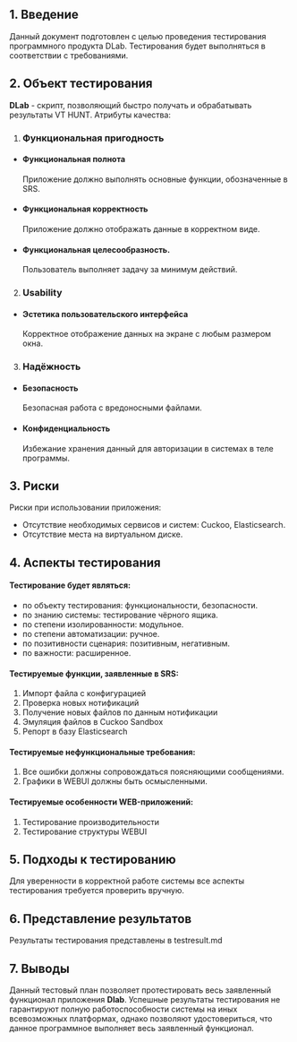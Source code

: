 ## 1. Введение

Данный документ подготовлен с целью проведения тестирования программного продукта DLab. Тестирования будет выполняться в соответствии с требованиями.

## 2. Объект тестирования
**DLab** - скрипт, позволяющий быстро получать и обрабатывать результаты VT HUNT.
Атрибуты качества:
1.  ### Функциональная пригодность
-   #### Функциональная полнота

    Приложение должно выполнять основные функции, обозначенные в SRS.
-   #### Функциональная корректность
 
    Приложение должно отображать данные в корректном виде.
-   #### Функциональная целесообразность.
 
    Пользователь выполняет задачу за минимум действий.
2.  ### Usability

-   #### Эстетика пользовательского интерфейса  
    
    Корректное отображение данных на экране с любым размером окна.

 3. ### Надёжность
  - #### Безопасность 
	 
     Безопасная работа с вредоносными файлами.
- #### Конфиденциальность
 
    Избежание хранения данный для авторизации в системах в теле программы.  


## 3. Риски

Риски при использовании приложения:

-   Отсутствие необходимых сервисов и систем: Cuckoo, Elasticsearch.
-   Отсутствие места на виртуальном диске.

## 4. Аспекты тестирования

#### Тестирование будет являться:
- по объекту тестирования: функциональности, безопасности.
- по знанию системы: тестирование чёрного ящика.
- по степени изолированности: модульное.
- по степени автоматизации: ручное.
- по позитивности сценария: позитивным, негативным.
- по важности: расширенное.

#### Тестируемые  функции, заявленные в SRS:  

1. Импорт файла с конфигурацией
2. Проверка новых нотификаций
3. Получение новых файлов по данным нотификации
4. Эмуляция файлов в Cuckoo Sandbox
5. Репорт в базу Elasticsearch

#### Тестируемые  нефункциональные требования:
1. Все ошибки должны сопровождаться поясняющими сообщениями.
2. Графики в WEBUI должны быть осмысленными.


#### Тестируемые особенности WEB-приложений:
1. Тестирование производительности 
2. Тестирование структуры WEBUI

## 5. Подходы к тестированию

Для уверенности в корректной работе системы все аспекты тестирования требуется проверить вручную.
## 6. Представление результатов

Результаты тестирования представлены в testresult.md

## 7. Выводы

Данный тестовый план позволяет протестировать весь заявленный функционал приложения **Dlab**.  Успешные результаты тестирования не гарантируют полную работоспособности системы на иных всевозможных платформах, однако позволяют удостовериться, что данное программное выполняет весь заявленный функционал.
